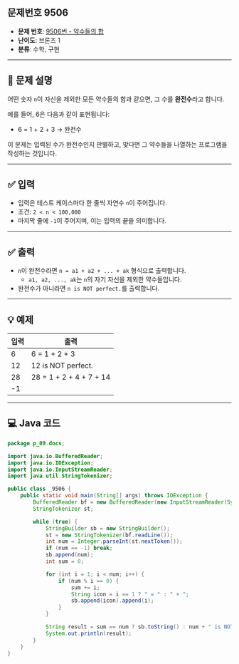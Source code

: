 ## 문제번호 9506

- **문제 번호**: [9506번 - 약수들의 합](https://www.acmicpc.net/problem/9506)
- **난이도**: 브론즈 1
- **분류**: 수학, 구현

---

## 📄 문제 설명

어떤 숫자 `n`이 자신을 제외한 모든 약수들의 합과 같으면, 그 수를 **완전수**라고 합니다.

예를 들어, 6은 다음과 같이 표현됩니다:

- 6 = 1 + 2 + 3 → 완전수

이 문제는 입력된 수가 완전수인지 판별하고, 맞다면 그 약수들을 나열하는 프로그램을 작성하는 것입니다.

---

## ✅ 입력

- 입력은 테스트 케이스마다 한 줄씩 자연수 `n`이 주어집니다.
- 조건: `2 < n < 100,000`
- 마지막 줄에 `-1`이 주어지며, 이는 입력의 끝을 의미합니다.

---

## ✅ 출력

- `n`이 완전수라면 `n = a1 + a2 + ... + ak` 형식으로 출력합니다.
    - `a1, a2, ..., ak`는 `n`의 자기 자신을 제외한 약수들입니다.
- 완전수가 아니라면 `n is NOT perfect.`를 출력합니다.

---

## 💡 예제

| 입력     | 출력                      |
|----------|---------------------------|
| 6        | 6 = 1 + 2 + 3             |
| 12       | 12 is NOT perfect.        |
| 28       | 28 = 1 + 2 + 4 + 7 + 14   |
| -1       |                           |

---

## 💻 Java 코드

```java
package p_09.docs;

import java.io.BufferedReader;
import java.io.IOException;
import java.io.InputStreamReader;
import java.util.StringTokenizer;

public class _9506 {
    public static void main(String[] args) throws IOException {
        BufferedReader bf = new BufferedReader(new InputStreamReader(System.in));
        StringTokenizer st;

        while (true) {
            StringBuilder sb = new StringBuilder();
            st = new StringTokenizer(bf.readLine());
            int num = Integer.parseInt(st.nextToken());
            if (num == -1) break;
            sb.append(num);
            int sum = 0;

            for (int i = 1; i < num; i++) {
                if (num % i == 0) {
                    sum += i;
                    String icon = i == 1 ? " = " : " + ";
                    sb.append(icon).append(i);
                }
            }

            String result = sum == num ? sb.toString() : num + " is NOT perfect.";
            System.out.println(result);
        }
    }
}
